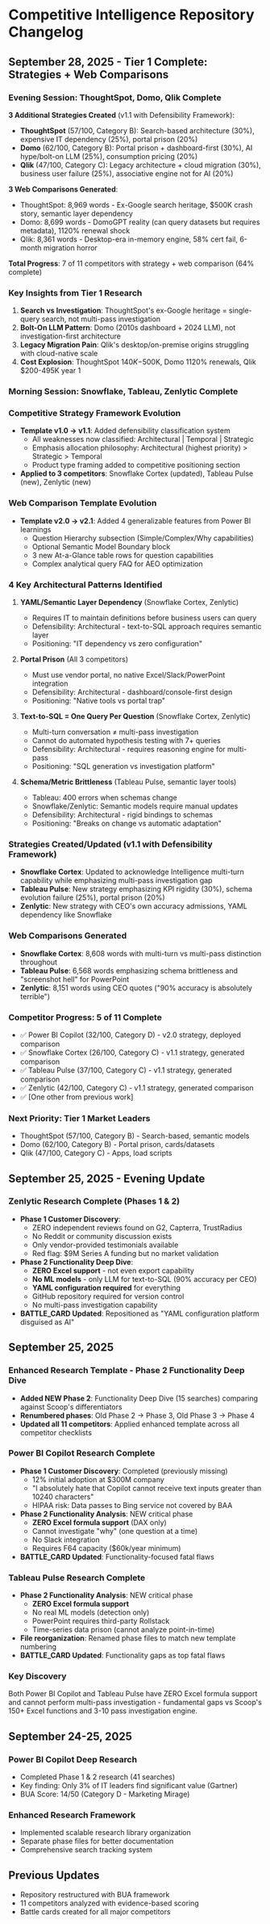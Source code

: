 # Competitive Intelligence Repository Changelog

## September 28, 2025 - Tier 1 Complete: Strategies + Web Comparisons

### Evening Session: ThoughtSpot, Domo, Qlik Complete
**3 Additional Strategies Created** (v1.1 with Defensibility Framework):
- **ThoughtSpot** (57/100, Category B): Search-based architecture (30%), expensive IT dependency (25%), portal prison (20%)
- **Domo** (62/100, Category B): Portal prison + dashboard-first (30%), AI hype/bolt-on LLM (25%), consumption pricing (20%)
- **Qlik** (47/100, Category C): Legacy architecture + cloud migration (30%), business user failure (25%), associative engine not for AI (20%)

**3 Web Comparisons Generated**:
- ThoughtSpot: 8,969 words - Ex-Google search heritage, $500K crash story, semantic layer dependency
- Domo: 8,699 words - DomoGPT reality (can query datasets but requires metadata), 1120% renewal shock
- Qlik: 8,361 words - Desktop-era in-memory engine, 58% cert fail, 6-month migration horror

**Total Progress**: 7 of 11 competitors with strategy + web comparison (64% complete)

### Key Insights from Tier 1 Research
1. **Search vs Investigation**: ThoughtSpot's ex-Google heritage = single-query search, not multi-pass investigation
2. **Bolt-On LLM Pattern**: Domo (2010s dashboard + 2024 LLM), not investigation-first architecture
3. **Legacy Migration Pain**: Qlik's desktop/on-premise origins struggling with cloud-native scale
4. **Cost Explosion**: ThoughtSpot $140K-$500K, Domo 1120% renewals, Qlik $200-495K year 1

### Morning Session: Snowflake, Tableau, Zenlytic Complete

### Competitive Strategy Framework Evolution
- **Template v1.0 → v1.1**: Added defensibility classification system
  - All weaknesses now classified: Architectural | Temporal | Strategic
  - Emphasis allocation philosophy: Architectural (highest priority) > Strategic > Temporal
  - Product type framing added to competitive positioning section
- **Applied to 3 competitors**: Snowflake Cortex (updated), Tableau Pulse (new), Zenlytic (new)

### Web Comparison Template Evolution
- **Template v2.0 → v2.1**: Added 4 generalizable features from Power BI learnings
  - Question Hierarchy subsection (Simple/Complex/Why capabilities)
  - Optional Semantic Model Boundary block
  - 3 new At-a-Glance table rows for question capabilities
  - Complex analytical query FAQ for AEO optimization

### 4 Key Architectural Patterns Identified
1. **YAML/Semantic Layer Dependency** (Snowflake Cortex, Zenlytic)
   - Requires IT to maintain definitions before business users can query
   - Defensibility: Architectural - text-to-SQL approach requires semantic layer
   - Positioning: "IT dependency vs zero configuration"

2. **Portal Prison** (All 3 competitors)
   - Must use vendor portal, no native Excel/Slack/PowerPoint integration
   - Defensibility: Architectural - dashboard/console-first design
   - Positioning: "Native tools vs portal trap"

3. **Text-to-SQL = One Query Per Question** (Snowflake Cortex, Zenlytic)
   - Multi-turn conversation ≠ multi-pass investigation
   - Cannot do automated hypothesis testing with 7+ queries
   - Defensibility: Architectural - requires reasoning engine for multi-pass
   - Positioning: "SQL generation vs investigation platform"

4. **Schema/Metric Brittleness** (Tableau Pulse, semantic layer tools)
   - Tableau: 400 errors when schemas change
   - Snowflake/Zenlytic: Semantic models require manual updates
   - Defensibility: Architectural - rigid bindings to schemas
   - Positioning: "Breaks on change vs automatic adaptation"

### Strategies Created/Updated (v1.1 with Defensibility Framework)
- **Snowflake Cortex**: Updated to acknowledge Intelligence multi-turn capability while emphasizing multi-pass investigation gap
- **Tableau Pulse**: New strategy emphasizing KPI rigidity (30%), schema evolution failure (25%), portal prison (20%)
- **Zenlytic**: New strategy with CEO's own accuracy admissions, YAML dependency like Snowflake

### Web Comparisons Generated
- **Snowflake Cortex**: 8,608 words with multi-turn vs multi-pass distinction throughout
- **Tableau Pulse**: 6,568 words emphasizing schema brittleness and "screenshot hell" for PowerPoint
- **Zenlytic**: 8,151 words using CEO quotes ("90% accuracy is absolutely terrible")

### Competitor Progress: 5 of 11 Complete
- ✅ Power BI Copilot (32/100, Category D) - v2.0 strategy, deployed comparison
- ✅ Snowflake Cortex (26/100, Category C) - v1.1 strategy, generated comparison
- ✅ Tableau Pulse (37/100, Category C) - v1.1 strategy, generated comparison
- ✅ Zenlytic (42/100, Category C) - v1.1 strategy, generated comparison
- ✅ [One other from previous work]

### Next Priority: Tier 1 Market Leaders
- ThoughtSpot (57/100, Category B) - Search-based, semantic models
- Domo (62/100, Category B) - Portal prison, cards/datasets
- Qlik (47/100, Category C) - Apps, load scripts

## September 25, 2025 - Evening Update

### Zenlytic Research Complete (Phases 1 & 2)
- **Phase 1 Customer Discovery**:
  - ZERO independent reviews found on G2, Capterra, TrustRadius
  - No Reddit or community discussion exists
  - Only vendor-provided testimonials available
  - Red flag: $9M Series A funding but no market validation
- **Phase 2 Functionality Deep Dive**:
  - **ZERO Excel support** - not even export capability
  - **No ML models** - only LLM for text-to-SQL (90% accuracy per CEO)
  - **YAML configuration required** for everything
  - GitHub repository required for version control
  - No multi-pass investigation capability
- **BATTLE_CARD Updated**: Repositioned as "YAML configuration platform disguised as AI"

## September 25, 2025

### Enhanced Research Template - Phase 2 Functionality Deep Dive
- **Added NEW Phase 2**: Functionality Deep Dive (15 searches) comparing against Scoop's differentiators
- **Renumbered phases**: Old Phase 2 → Phase 3, Old Phase 3 → Phase 4
- **Updated all 11 competitors**: Applied enhanced template across all competitor checklists

### Power BI Copilot Research Complete
- **Phase 1 Customer Discovery**: Completed (previously missing)
  - 12% initial adoption at $300M company
  - "I absolutely hate that Copilot cannot receive text inputs greater than 10240 characters"
  - HIPAA risk: Data passes to Bing service not covered by BAA
- **Phase 2 Functionality Analysis**: NEW critical phase
  - **ZERO Excel formula support** (DAX only)
  - Cannot investigate "why" (one question at a time)
  - No Slack integration
  - Requires F64 capacity ($60k/year minimum)
- **BATTLE_CARD Updated**: Functionality-focused fatal flaws

### Tableau Pulse Research Complete
- **Phase 2 Functionality Analysis**: NEW critical phase
  - **ZERO Excel formula support**
  - No real ML models (detection only)
  - PowerPoint requires third-party Rollstack
  - Time-series data prison (cannot analyze point-in-time)
- **File reorganization**: Renamed phase files to match new template numbering
- **BATTLE_CARD Updated**: Functionality gaps as top fatal flaws

### Key Discovery
Both Power BI Copilot and Tableau Pulse have ZERO Excel formula support and cannot perform multi-pass investigation - fundamental gaps vs Scoop's 150+ Excel functions and 3-10 pass investigation engine.

## September 24-25, 2025

### Power BI Copilot Deep Research
- Completed Phase 1 & 2 research (41 searches)
- Key finding: Only 3% of IT leaders find significant value (Gartner)
- BUA Score: 14/50 (Category D - Marketing Mirage)

### Enhanced Research Framework
- Implemented scalable research library organization
- Separate phase files for better documentation
- Comprehensive search tracking system

## Previous Updates
- Repository restructured with BUA framework
- 11 competitors analyzed with evidence-based scoring
- Battle cards created for all major competitors